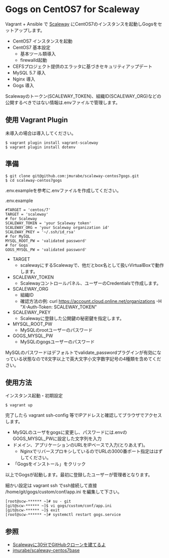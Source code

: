 # Gogs on CentOS7 for Scaleway
Vagrant + Ansible で [Scaleway](https://www.scaleway.com/") にCentOS7のインスタンスを起動しGogsをセットアップします。

- CentOS7 インスタンスを起動
- CentOS7 基本設定
    - 基本ツール類導入
    - firewalld起動
- CEFSプロジェクト提供のエラッタに基づきセキュリティアップデート
- MySQL 5.7 導入
- Nginx 導入
- Gogs 導入

Scalewayのトークン(SCALEWAY_TOKEN)、組織ID(SCALEWAY_ORG)などの公開するべきではない情報は.envファイルで管理します。


## 使用 Vagrant Plugin
未導入の場合は導入してください。

```
$ vagrant plugin install vagrant-scaleway
$ vagrant plugin install dotenv
```

## 準備
```
$ git clone git@github.com:jmurabe/scaleway-centos7gogs.git
$ cd scaleway-centos7gogs
```

.env.exampleを参考に.envファイルを作成してください。

.env.example

```
#TARGET = 'centos/7'
TARGET = 'scaleway'
# for Scaleway
SCALEWAY_TOKEN = 'your Scaleway token'
SCALEWAY_ORG = 'your Scaleway organization id'
SCALEWAY_PKEY = '~/.ssh/id_rsa'
# for MySQL
MYSQL_ROOT_PW = 'validated password'
# for Gogs
GOGS_MYSQL_PW = 'validated password'
```

- TARGET
	- scalewayにするScalewayで、他だとbox名として扱いVirtualBoxで動作します。
- SCALEWAY_TOKEN
    -  Scalewayコントロールパネル、ユーザーのCredentialsで作成します。
- SCALEWAY_ORG
	- 組織ID
	- 確認方法の例: curl https://account.cloud.online.net/organizations -H "X-Auth-Token: SCALEWAY_TOKEN"
- SCALEWAY_PKEY
	- Scalewayに登録した公開鍵の秘密鍵を指定します。
- MYSQL_ROOT_PW
	- MySQLのrootユーザーのパスワード
- GOGS_MYSQL_PW
	- MySQLのgogsユーザーのパスワード

MySQLのパスワードはデフォルトでvalidate_passwordプラグインが有効になっている状態なので8文字以上で英大文字小文字数字記号の4種類を含めてください。

## 使用方法

インスタンス起動・初期設定

```
$ vagrant up
```

完了したら vagrant ssh-config 等でIPアドレスと確認してブラウザでアクセスします。

- MySQLのユーザをgogsに変更し、パスワードには.envのGOGS_MYSQL_PWに設定した文字列を入力
- ドメイン、アプリケーションのURLをIPベースで入力(とりあえず)。
     - NginxでリバースプロキシしているのでURLの3000番ポート指定ははずしてください。
- 「Gogsをインストール」をクリック

以上でGogsが起動します。最初に登録したユーザーが管理者となります。

細かい設定は vagrant ssh でssh接続して直接 /home/git/gogs/custom/conf/app.ini を編集して下さい。

```
[root@scw-****** ~]# su - git
[git@scw-****** ~]$ vi gogs/custom/conf/app.ini
[git@scw-****** ~]$ exit
[root@scw-****** ~]# systemctl restart gogs.service
```

## 参照
- [Scalewayに30分でGitHubクローンを建てるよ](http://www.lancard.com/blog/2017/10/02/scaleway%e3%81%ab30%e5%88%86%e3%81%a7github%e3%82%af%e3%83%ad%e3%83%bc%e3%83%b3%e3%82%92%e5%bb%ba%e3%81%a6%e3%82%8b%e3%82%88/)
- [jmurabe/scaleway-centos7base](https://github.com/jmurabe/scaleway-centos7base)
